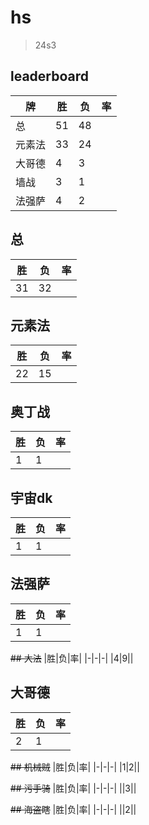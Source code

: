 # hs

> 24s3

## leaderboard
|牌|胜|负|率|
|-|-|-|-|
|总|51|48||
|元素法|33|24||
|大哥德|4|3||
|墙战|3|1||
|法强萨|4|2||



## 总
|胜|负|率|
|-|-|-|
|31|32||

## 元素法
|胜|负|率|
|-|-|-|
|22|15||

## 奥丁战
|胜|负|率|
|-|-|-|
|1|1||

## 宇宙dk
|胜|负|率|
|-|-|-|
|1|1||

## 法强萨
|胜|负|率|
|-|-|-|
|1|1||

~~## 大法~~
|胜|负|率|
|-|-|-|
|4|9||

## 大哥德
|胜|负|率|
|-|-|-|
|2|1||

~~## 机械贼~~
|胜|负|率|
|-|-|-|
|1|2||

~~## 污手骑~~
|胜|负|率|
|-|-|-|
||3||

~~## 海盗瞎~~
|胜|负|率|
|-|-|-|
||2||
